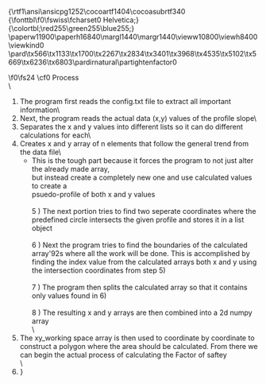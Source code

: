 {\rtf1\ansi\ansicpg1252\cocoartf1404\cocoasubrtf340
{\fonttbl\f0\fswiss\fcharset0 Helvetica;}
{\colortbl;\red255\green255\blue255;}
\paperw11900\paperh16840\margl1440\margr1440\vieww10800\viewh8400\viewkind0
\pard\tx566\tx1133\tx1700\tx2267\tx2834\tx3401\tx3968\tx4535\tx5102\tx5669\tx6236\tx6803\pardirnatural\partightenfactor0

\f0\fs24 \cf0 Process\
\
1) The program first reads the config.txt file to extract all important information\
2) Next, the program reads the actual data (x,y) values of the profile slope\
3) Separates the x and y values into different lists so it can do different calculations for each\
4) Creates x and y array of n elements that follow the general trend from the data file\
	- This is the tough part because it forces the program to not just alter the already made array,\
	  but instead create a completely new one and use calculated values to create a \
          psuedo-profile of both x and y values\
\
5 ) The next portion tries to find two seperate coordinates where the predefined circle intersects the given profile and stores it in a list object\
\
6 ) Next the program tries to find the boundaries of the calculated array\'92s where all the work will be done. This is accomplished by finding the index value from the calculated arrays both x and y using the intersection coordinates from step 5)\
\
7 ) The program then splits the calculated array so that it contains only values found in 6)\
\
8 ) The resulting x and y arrays are then combined into a 2d numpy array\
\
9) The xy_working space array is then used to coordinate by coordinate to construct a polygon where the area should be calculated. From there we can begin the actual process of calculating the Factor of saftey\
\
10) }